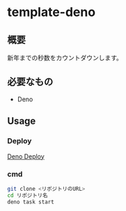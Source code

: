 # template-deno

## 概要

新年までの秒数をカウントダウンします。

## 必要なもの

- Deno

## Usage

### Deploy

[Deno Deploy](https://countdown-to-new-year.deno.dev/)

### cmd

```sh
git clone <リポジトリのURL>
cd リポジトリ名
deno task start
```
